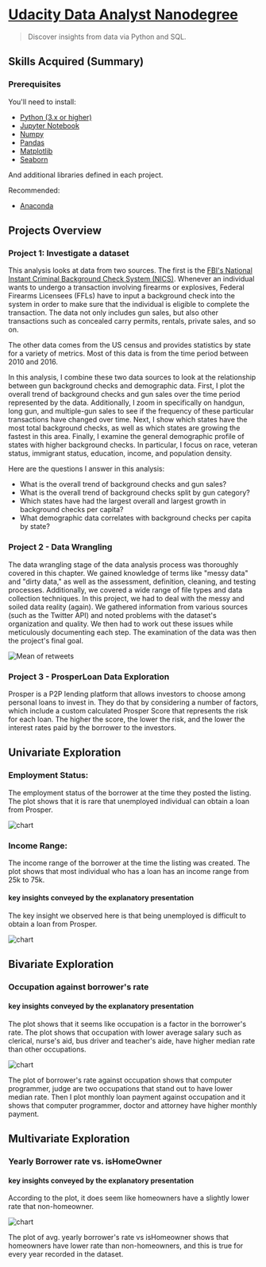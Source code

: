 # [Udacity Data Analyst Nanodegree](https://www.udacity.com/course/data-analyst-nanodegree--nd002)

> Discover insights from data via Python and SQL.

## Skills Acquired (Summary)


### Prerequisites

You'll need to install:

* [Python (3.x or higher)](https://www.python.org/downloads/)
* [Jupyter Notebook](https://jupyter.org/)
* [Numpy](http://www.numpy.org/)
* [Pandas](http://pandas.pydata.org/)
* [Matplotlib](https://matplotlib.org/)
* [Seaborn](https://seaborn.pydata.org/)

And additional libraries defined in each project.

Recommended:

* [Anaconda](https://www.anaconda.com/distribution/#download-section)

## Projects Overview

### Project 1: Investigate a dataset

This analysis looks at data from two sources. The first is the [FBI's National Instant Criminal Background Check System (NICS)](https://www.fbi.gov/file-repository/nics_firearm_checks_-_month_year_by_state_type.pdf/view). Whenever an individual wants to undergo a transaction involving firearms or explosives, Federal Firearms Licensees (FFLs) have to input a background check into the system in order to make sure that the individual is eligible to complete the transaction. The data not only includes gun sales, but also other transactions such as concealed carry permits, rentals, private sales, and so on.

The other data comes from the US census and provides statistics by state for a variety of metrics. Most of this data is from the time period between 2010 and 2016.

In this analysis, I combine these two data sources to look at the relationship between gun background checks and demographic data. First, I plot the overall trend of background checks and gun sales over the time period represented by the data. Additionally, I zoom in specifically on handgun, long gun, and multiple-gun sales to see if the frequency of these particular transactions have changed over time. Next, I show which states have the most total background checks, as well as which states are growing the fastest in this area. Finally, I examine the general demographic profile of states with higher background checks. In particular, I focus on race, veteran status, immigrant status, education, income, and population density.

Here are the questions I answer in this analysis:
- What is the overall trend of background checks and gun sales?
- What is the overall trend of background checks split by gun category?
- Which states have had the largest overall and largest growth in background checks per capita?
- What demographic data correlates with background checks per capita by state?

### Project 2 - Data Wrangling

The data wrangling stage of the data analysis process was thoroughly covered in this chapter. We gained knowledge of terms like "messy data" and "dirty data," as well as the assessment, definition, cleaning, and testing processes. Additionally, we covered a wide range of file types and data collection techniques.
In this project, we had to deal with the messy and soiled data reality (again). We gathered information from various sources (such as the Twitter API) and noted problems with the dataset's organization and quality. We then had to work out these issues while meticulously documenting each step. The examination of the data was then the project's final goal.

![Mean of retweets](https://github.com/DataLind/Udacity-Data-Analyst-Nanodegree/blob/master/mean_of_retweets_per_month-year_combination.png)

### Project 3 - ProsperLoan Data Exploration

Prosper is a P2P lending platform that allows investors to choose among personal loans to invest in. They do that by considering a number of factors, which include a custom calculated Prosper Score that represents the risk for each loan. The higher the score, the lower the risk, and the lower the interest rates paid by the borrower to the investors.

## Univariate Exploration
### Employment Status:
The employment status of the borrower at the time they posted the listing.
The plot shows that it is rare that unemployed individual can obtain a loan from Prosper.

![chart](1.png)
### Income Range:
The income range of the borrower at the time the listing was created.
The plot shows that most individual who has a loan has an income range from 25k to 75k.

#### key insights conveyed by the explanatory presentation
The key insight we observed here is that being unemployed is difficult to obtain a loan from Prosper.

![chart](2.png)

## Bivariate Exploration

### Occupation against borrower's rate

#### key insights conveyed by the explanatory presentation
The plot shows that it seems like occupation is a factor in the borrower's rate.
The plot shows that occupation with lower average salary such as clerical, nurse's aid, bus driver and teacher's aide, have higher median rate than other occupations.

![chart](10.png)

The plot of borrower's rate against occupation shows that computer programmer, judge are two occupations that stand out to have lower median rate. 
Then I plot monthly loan payment against occupation and it shows that computer programmer, doctor and attorney have higher monthly payment.

## Multivariate Exploration
### Yearly Borrower rate vs. isHomeOwner

#### key insights conveyed by the explanatory presentation

According to the plot, it does seem like homeowners have a slightly lower rate that non-homeowner. 

![chart](14.png)

The plot of avg. yearly borrower's rate vs isHomeowner shows that homeowners have lower rate than non-homeowners, and this is true for every year recorded in the dataset.







